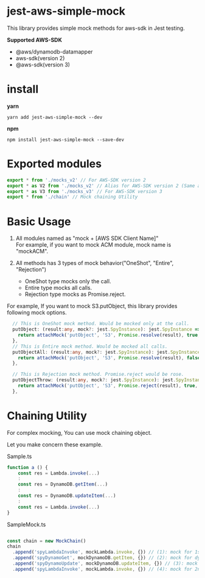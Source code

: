 # jest-aws-simple-mock
This library provides simple mock methods for aws-sdk in Jest testing.

**Supported AWS-SDK**
- @aws/dynamodb-datamapper
- aws-sdk(version 2)
- @aws-sdk(version 3)

# install

**yarn**
```
yarn add jest-aws-simple-mock --dev
```

**npm**
```
npm install jest-aws-simple-mock --save-dev
```

# Exported modules

```ts
export * from './mocks_v2' // For AWS-SDK version 2
export * as V2 from './mocks_v2' // Alias for AWS-SDK version 2 (Same as the above)
export * as V3 from './mocks_v3' // For AWS-SDK version 3
export * from './chain' // Mock chaining Utility
```

# Basic Usage

1. All modules named as "mock + [AWS SDK Client Name]"  
For example, if you want to mock ACM module, mock name is "mockACM".

2. All methods has 3 types of mock behavior("OneShot", "Entire", "Rejection")
    - OneShot type mocks only the call.
    - Entire type mocks all calls.
    - Rejection type mocks as Promise.reject. 

For example, If you want to mock S3.putObject, this library provides following mock options.

```ts
  // This is OneShot mock method. Would be mocked only at the call.
  putObject: (result:any, mock?: jest.SpyInstance): jest.SpyInstance => {
    return attachMock('putObject', 'S3', Promise.resolve(result), true, mock)
  },
  // This is Entire mock method. Would be mocked all calls.
  putObjectAll: (result:any, mock?: jest.SpyInstance): jest.SpyInstance => {
    return attachMock('putObject', 'S3', Promise.resolve(result), false, mock)
  },

  // This is Rejection mock method. Promise.reject would be rose. 
  putObjectThrow: (result:any, mock?: jest.SpyInstance): jest.SpyInstance => {
    return attachMock('putObject', 'S3', Promise.reject(result), true, mock)
  },
```

# Chaining Utility
For complex mocking, You can use mock chaining object.

Let you make concern these example.

Sample.ts
```ts
function a () {
    const res = Lambda.invoke(...)
    :
    const res = DynamoDB.getItem(...)
    :
    const res = DynamoDB.updateItem(...)
    :
    const res = Lambda.invoke(...)
}
```

SampleMock.ts
```ts

const chain = new MockChain()
chain
  .append('spyLambdaInvoke', mockLambda.invoke, {}) // (1): mock for 1st lambda invoke
  .append('spyDynamoGet', mockDynamoDB.getItem, {}) // (2): mock for dynamodb getItem
  .append('spyDynamoUpdate', mockDynamoDB.updateItem, {}) // (3): mock for dynamodb updateItem
  .append('spyLambdaInvoke', mockLambda.invoke, {}) // (4): mock for 2nd lambda invoke (by specify the same name of the (1)) 

```
